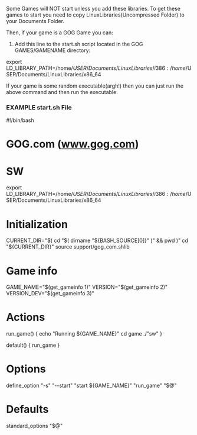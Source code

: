 Some Games will NOT start unless you add these libraries. To get these games to start you need to copy LinuxLibraries(Uncompressed Folder) to your Documents Folder. 


Then, if your game is a GOG Game you can:
1. Add this line to the start.sh script located in the GOG GAMES/GAMENAME directory:

export LD_LIBRARY_PATH=/home/$USER/Documents/LinuxLibraries/i386:/home/$USER/Documents/LinuxLibraries/x86_64


If your game is some random executable(argh!) then you can just run the above command and then run the executable.






### EXAMPLE start.sh File ###

#!/bin/bash
# GOG.com (www.gog.com)
# SW
export LD_LIBRARY_PATH=/home/$USER/Documents/LinuxLibraries/i386:/home/$USER/Documents/LinuxLibraries/x86_64
# Initialization
CURRENT_DIR="$( cd "$( dirname "${BASH_SOURCE[0]}" )" && pwd )"
cd "${CURRENT_DIR}"
source support/gog_com.shlib

# Game info
GAME_NAME="$(get_gameinfo 1)"
VERSION="$(get_gameinfo 2)"
VERSION_DEV="$(get_gameinfo 3)"

# Actions
run_game() {
 echo "Running ${GAME_NAME}"
 cd game
 ./"sw"
}

default() {
  run_game
}

# Options
define_option "-s" "--start" "start ${GAME_NAME}" "run_game" "$@"

# Defaults
standard_options "$@"
